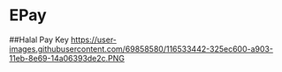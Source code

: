 # EPay
##Halal Pay Key 
https://user-images.githubusercontent.com/69858580/116533442-325ec600-a903-11eb-8e69-14a06393de2c.PNG
